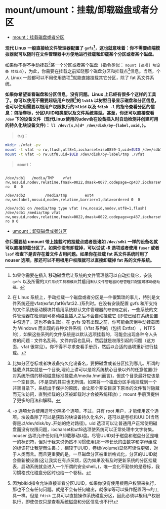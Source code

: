 <link href="../../css/style.css" rel="stylesheet" type="text/css" />


# mount/umount：挂载/卸载磁盘或者分区

+ <a href="#mount" name="mount">mount：挂载磁盘或者分区</a>

**现代 Linux 一般直接给文件管理器配置了 `gvfs`[^gvfs]，这也就意味着：你不需要终端模拟器就可以随时在文件管理器中方便地进行挂载和卸载某个分区或者某个磁盘。**

[^gvfs]: 如果你需要在插入 移动磁盘后让系统的文件管理器可以自动挂载它，安装 `gvfs` 以及所需的`文件系统工具和模块`并启用`默认文件管理器的卷管理并配置可移动驱动器。`

如果你不得不手动挂载[^mount]某一个分区或者某个磁盘（指令类似： `mount [选项] 块设备 挂载点`），为此，你需要在挂载之前知晓那个磁盘分区和挂载点[^mount_point]信息。当然，个人 Linux 一般都可以不用使用选项[^opt]就能直接挂载其它分区，除了 fat 系文件系统。 


**如果你希望查看磁盘和分区信息，没有问题。Linux 上已经有很多个这样的工具了。你可以使用不需要超级用户权限[^root_perm]的 `lsblk` 以树型目录显示磁盘和分区信息，也可以使用需要以根用户权限执行的 `blkid` 以及 `fdisk -l` 的指令查看分区的信息：包括卷标，分区UUID和类型以及文件系统类型。甚至，你还可以直接查看 `/dev` 下的设备文件（现代Linux使用的udev会在设备插入时自动检测并创建可用的持久化块设备文件)： `ll /dev/[s,h]d* /dev/disk/by-{label,uuid,}`。**

> e.g：

```Bash
mkdir ./vfat -pv
mount -t vfat -o rw,flush,utf8=1,iocharset=iso8859-1,uid=$UID /dev/sdb1 ./vfat
mount -t vfat -o rw,utf8,uid=$UID /dev/disk/by-label/tmp ./vfat
```

> `mount`：

```

/dev/sdb1   /media/TMP    vfat rw,nosuid,nodev,relatime,fmask=0022,dmask=0077,codepage=cp437,iocharset=ascii,shortname=mixed,utf8,flush,errors=remount-ro  0  0 

/dev/sdb2         /media/tmp        ext4 rw,seclabel,nosuid,nodev,relatime,barrier=1,data=ordered 0  0

/dev/sdb1 on /media/tmp type vfat (rw,nosuid,nodev,utf8=1,flush)
/dev/sdb1 /media/tmp vfat rw,nosuid,nodev,relatime,fmask=0022,dmask=0022,codepage=cp437,iocharset=ascii,shortname=mixed,utf8,flush,errors=remount-ro 0 0 
```

[^mount]: 在 Linux 系统上，手动挂载一个磁盘或者分区是一件很繁琐的事儿，特别是文件系统还是vfat(exfat,fat16/fat32..)系列时。在没有安装配置 gvfs 和所支持的文件系统驱动模块并启用系统默认文件管理器的`卷管理`之前，一些系统的文件管理器在检测到可移动磁盘插入之后不会自动挂载它.(即使已经在系统设置中勾选了，这也不会生效)。在 gvfs 没有出现之前，你可能会厌倦手动挂载因为 Windows 而出现的各种文件系统（Vfat 系列的（包括 Extfat） ，NTFS 的），如果这些系列的文件系统是以默认选项挂载的，可能会出现各种令人头疼的问题：文件名乱码，文件内容也乱码，然后就是权限引起的问题（这方面，vfat 很常见）。你不得不寻求查看手册页，然后以合适的选项重新进行挂载。

[^opt]: -o 选项允许使用逗号分隔多个选项，不过，只有 root 用户，才能使用这个选项。块设备除了可以是获取的块设备持久化名外，还可以是卷标和UUID(当然得是以/dev/disk/by..开始的绝对路径)。uid 选项可以让普通用户正常使用磁盘而没有权限问题，iocharset和utf8选项使系统可以正常处理中文字符集。nouser 选项允许任何用户卸载移动U盘。尽管UUID对于磁盘和磁盘分区是唯一的标识符，但对于我来说仍然不习惯使用(那一串长长的由数字和字母组成的标识符让我望而生畏。），相较于UUID，卷标(volume)显然可读性更强，对于人类而言。而且更重要的是，一旦磁盘分区被重新格式化，分区的UUID就会重新被设置(这让我实在有点厌烦，因为如果没有及时更新系统的分区挂载表，启动系统就会进入一个所谓的安全shell。)，唯一变化不勤快的是卷标，我习惯格式化磁盘分区时也给一个卷标。


[^mount_point]: 比如分区卷标或者块设备持久化设备名，要把磁盘或者分区挂到哪儿。所谓的挂载点其实就是一个目录,理论上讲可以是除系统核心目录以外的任意位置(针对系统所谓的移动磁盘标准挂载点/media /mnt而言)，但这个目录最好应该是一个空目录。(不是空的其实也无所谓。如果将一个磁盘分区手动挂载到一个非空目录下，系统出于保护的原因，会让那个非空目录下原本的文件暂时隐藏而无法访问，直到挂载的分区被卸载时才会被系统释放)； mount 手册页提供了更多的用法和解释。

[^root_perm]: 因为blkid指令允许直接查看分区UUID，如果你没有使用根用户权限来执行，那也不会有任何问题。就是不会有任何输出，就像ip等可以操作配置网卡的工具一样。但是 `fdisk` 工具可以直接操作系统磁盘分区，因此必须以根用户权限执行，即使仅仅只是查看系统磁盘和分区信息也不行!

+ <a name="umount" href="#umount">umount：卸载磁盘或者分区</a>

**你只需要给 umount 带上挂载时的挂载点或者是诸如 `/dev/sdb1` 一样的设备名就可以直接卸载分区了。如果你没有卸载掉，可以试试 -R 选项或者使用 `fuser` 或者 `lsof` 检查下是否存在着文件占用问题。如果你在挂载 fat 系文件系统时用了 nouser 选项，那还可以不用根用户权限就可以直接卸载掉 fat 系的文件系统。**
